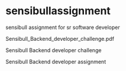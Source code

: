 # sensibullassignment
sensibull assignment for sr software developer 

Sensibull_Backend_developer_challenge.pdf

Sensibull Backend developer challenge

Sensibull Backend developer assignment
